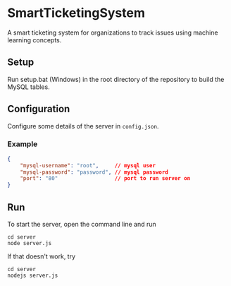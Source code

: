 # SmartTicketingSystem
A smart ticketing system for organizations to track issues using machine learning concepts.

## Setup
Run setup.bat (Windows) in the root directory of the repository to build the MySQL tables.

## Configuration
Configure some details of the server in ```config.json```.

### Example
```json
{
    "mysql-username": "root",     // mysql user
    "mysql-password": "password", // mysql password
    "port": "80"                  // port to run server on
}
```

## Run
To start the server, open the command line and run
```shell
cd server
node server.js
```
If that doesn't work, try
```shell
cd server
nodejs server.js
```

